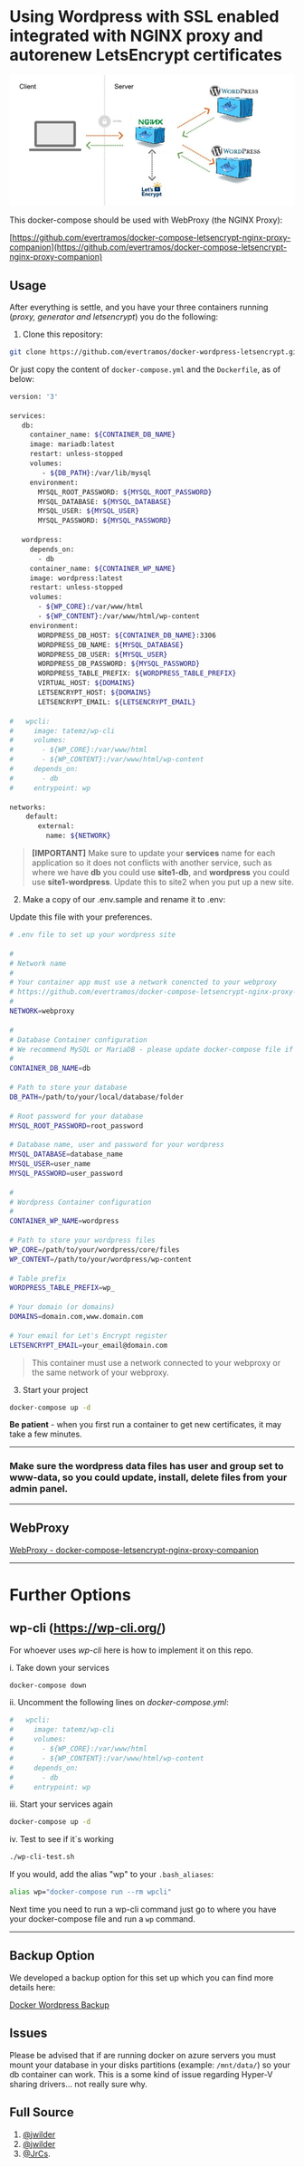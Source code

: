 # Using Wordpress with SSL enabled integrated with NGINX proxy and autorenew LetsEncrypt certificates

![wordpress-docker-letsencrypt](https://github.com/evertramos/images/raw/master/wordpress.jpg)

This docker-compose should be used with WebProxy (the NGINX Proxy):

[https://github.com/evertramos/docker-compose-letsencrypt-nginx-proxy-companion](https://github.com/evertramos/docker-compose-letsencrypt-nginx-proxy-companion)


## Usage

After everything is settle, and you have your three containers running (_proxy, generator and letsencrypt_) you do the following:

1. Clone this repository:

```bash
git clone https://github.com/evertramos/docker-wordpress-letsencrypt.git
```

Or just copy the content of `docker-compose.yml` and the `Dockerfile`, as of below:

```bash
version: '3'

services:
   db:
     container_name: ${CONTAINER_DB_NAME}
     image: mariadb:latest
     restart: unless-stopped
     volumes:
        - ${DB_PATH}:/var/lib/mysql
     environment:
       MYSQL_ROOT_PASSWORD: ${MYSQL_ROOT_PASSWORD}
       MYSQL_DATABASE: ${MYSQL_DATABASE}
       MYSQL_USER: ${MYSQL_USER}
       MYSQL_PASSWORD: ${MYSQL_PASSWORD}

   wordpress:
     depends_on:
       - db
     container_name: ${CONTAINER_WP_NAME}
     image: wordpress:latest
     restart: unless-stopped
     volumes:
       - ${WP_CORE}:/var/www/html
       - ${WP_CONTENT}:/var/www/html/wp-content
     environment:
       WORDPRESS_DB_HOST: ${CONTAINER_DB_NAME}:3306
       WORDPRESS_DB_NAME: ${MYSQL_DATABASE}
       WORDPRESS_DB_USER: ${MYSQL_USER}
       WORDPRESS_DB_PASSWORD: ${MYSQL_PASSWORD}
       WORDPRESS_TABLE_PREFIX: ${WORDPRESS_TABLE_PREFIX}
       VIRTUAL_HOST: ${DOMAINS}
       LETSENCRYPT_HOST: ${DOMAINS}
       LETSENCRYPT_EMAIL: ${LETSENCRYPT_EMAIL} 

#   wpcli:
#     image: tatemz/wp-cli
#     volumes:
#       - ${WP_CORE}:/var/www/html
#       - ${WP_CONTENT}:/var/www/html/wp-content
#     depends_on:
#       - db
#     entrypoint: wp

networks:
    default:
       external:
         name: ${NETWORK}
```

> **[IMPORTANT]** Make sure to update your **services** name for each application so it does not conflicts with another service, such as where we have **db** you could use **site1-db**, and **wordpress** you could use **site1-wordpress**. Update this to site2 when you put up a new site.

2. Make a copy of our .env.sample and rename it to .env:

Update this file with your preferences.

```bash
# .env file to set up your wordpress site

#
# Network name
# 
# Your container app must use a network conencted to your webproxy 
# https://github.com/evertramos/docker-compose-letsencrypt-nginx-proxy-companion
#
NETWORK=webproxy

#
# Database Container configuration
# We recommend MySQL or MariaDB - please update docker-compose file if needed.
#
CONTAINER_DB_NAME=db

# Path to store your database
DB_PATH=/path/to/your/local/database/folder

# Root password for your database
MYSQL_ROOT_PASSWORD=root_password

# Database name, user and password for your wordpress
MYSQL_DATABASE=database_name
MYSQL_USER=user_name
MYSQL_PASSWORD=user_password

#
# Wordpress Container configuration
#
CONTAINER_WP_NAME=wordpress

# Path to store your wordpress files
WP_CORE=/path/to/your/wordpress/core/files
WP_CONTENT=/path/to/your/wordpress/wp-content

# Table prefix
WORDPRESS_TABLE_PREFIX=wp_

# Your domain (or domains)
DOMAINS=domain.com,www.domain.com

# Your email for Let's Encrypt register
LETSENCRYPT_EMAIL=your_email@domain.com
```

>This container must use a network connected to your webproxy or the same network of your webproxy.

3. Start your project

```bash
docker-compose up -d
```

**Be patient** - when you first run a container to get new certificates, it may take a few minutes.

----

### Make sure the wordpress data files has user and group set to **www-data**, so you could update, install, delete files from your admin panel.

----


## WebProxy

[WebProxy - docker-compose-letsencrypt-nginx-proxy-companion](https://github.com/evertramos/docker-compose-letsencrypt-nginx-proxy-companion)

----

# Further Options

## wp-cli (https://wp-cli.org/)

For whoever uses *wp-cli* here is how to implement it on this repo. 


i. Take down your services

```bash
docker-compose down 
```

ii. Uncomment the following lines on _docker-compose.yml_:

```bash
#   wpcli:
#     image: tatemz/wp-cli
#     volumes:
#       - ${WP_CORE}:/var/www/html
#       - ${WP_CONTENT}:/var/www/html/wp-content
#     depends_on:
#       - db
#     entrypoint: wp
```

iii. Start your services again

```bash
docker-compose up -d
```

iv. Test to see if it´s working

```bash
./wp-cli-test.sh

```

If you would, add the alias "wp" to your `.bash_aliases`:

```bash
alias wp="docker-compose run --rm wpcli"
```

Next time you need to run a wp-cli command just go to where you have your docker-compose file and run a `wp` command.

----

## Backup Option

We developed a backup option for this set up which you can find more details here:

[Docker Wordpress Backup](https://github.com/evertramos/docker-wordpress-backup)


## Issues

Please be advised that if are running docker on azure servers you must mount your database in your disks partitions (example: `/mnt/data/`) so your db container can work. This is a some kind of issue regarding Hyper-V sharing drivers... not really sure why.


## Full Source

1. [@jwilder](https://github.com/jwilder/nginx-proxy)
2. [@jwilder](https://github.com/jwilder/docker-gen)
3. [@JrCs](https://github.com/JrCs/docker-letsencrypt-nginx-proxy-companion).
